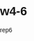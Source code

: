 # w4-6
rep6
<!DOCTYPE html>
<html lang="en">
<head>
<meta name="keywords" content="бизнес,план,начало."/>
<meta name="description" content="способы создать свой бизнес"/>
<meta name="author" lang="ru" content="км2211"/>
    <meta charset="UTF-8">
    <meta name="viewport" content="width=device-width, initial-scale=1.0">
    <title>RV2211</title>
    <style>
        body {
            font-family: Arial, sans-serif;
            margin: 0;
            padding: 0;
            box-sizing: border-box;
        }
        header {
            background-color: #b87208;
            color: #fff;
            padding: 20px;
            text-align: center;
        }
        nav {
            display: flex;
            justify-content: center;
            margin-top: 20px;
        }
        nav a {
            color: #fff;
            text-decoration: none;
            margin: 0 10px;
            font-weight: bold;
        }
        main {
            padding: 20px;
        }
        section {
            margin-bottom: 20px;
        }
        footer {
            background-color: #333;
            color: #fff;
            text-align: center;
            padding: 25px;
            position: fixed;
            bottom: 0;
            width: 100%;
        }
        IMG.deisplayd {
    display: block;
    margin-left: auto;
    margin-right: auto }


    </style>
</head>
<body>

<header>
    <h1>11|20</h1>
    <nav>
        <a href="#">Главная</a>
        <a href="#">О нас</a>
        <a href="#">Услуги</a>
        <a href="#">Контакты</a>
    </nav>
</header>

<main>
    <section>
        <article>
            <h2>Создание собственного бизнеса: пошаговое руководство</h2>
            <p>
                Начинать собственный бизнес - это захватывающее и сложное путешествие. Вот пошаговое руководство, которое поможет вам пройти через процесс:
                1. Выбор идеи
                Начните с идеи, которая вас вдохновляет и для которой, по вашему мнению, есть рыночный спрос. Исследуйте различные отрасли и найдите проблемы, которые вы можете решить или пробелы, которые вы можете заполнить.
                </p>
               <p>  2. Разработка бизнес-плана**
                Бизнес-план - это дорожная карта для вашего бизнеса. Он должен включать:
                 Резюме вашей бизнес-идеи
                Описание целевого рынка
                Анализ конкурентов
                Маркетинговый план
                 Финансовые прогнозы
                </p>
               <p> 3. Выбор структуры бизнеса**
                Выберите юридическую структуру для своего бизнеса, такую как индивидуальное предпринимательство, товарищество или корпорация. Каждая структура имеет свои преимущества и недостатки, поэтому выберите ту, которая лучше всего соответствует вашим потребностям.
                </p>
               <p> 4. Регистрация бизнеса** 
                Зарегистрируйте свой бизнес в соответствующих государственных органах. Это может включать получение разрешений, лицензий и свидетельств о регистрации.
                </p>5. Обеспечение финансирования**
                Определите, сколько денег вам нужно для запуска и ведения бизнеса. Рассмотрите такие варианты, как личные сбережения, кредиты для малого бизнеса или инвестиции.
                <p>6. Маркетинг и реклама**
                </p>Разработайте маркетинговый план, чтобы привлечь клиентов к вашему бизнесу. Используйте различные каналы, такие как социальные сети, поисковую оптимизацию и электронный маркетинг.
                <p>7. Операции и обслуживание клиентов**
                Установите четкие процессы для управления ежедневными операциями вашего бизнеса. Обеспечьте исключительное обслуживание клиентов, чтобы строить долгосрочные отношения.
                8. Финансовое управление**
                Отслеживайте свои финансы и следите за денежным потоком. Ведите точные записи и регулярно проводите финансовые проверки.
                9. Адаптация и рост**
                Рынок постоянно меняется, поэтому будьте готовы адаптироваться к новым тенденциям и потребностям клиентов. Изучайте возможности роста, такие как расширение продуктовой линейки или выход на новые рынки.
                10. Будьте настойчивы и не сдавайтесь**
                Создание успешного бизнеса требует времени и усилий. Будьте настойчивы и не сдавайтесь, даже когда сталкиваетесь с препятствиями. Верьте в себя и свой бизнес, и вы сможете преодолеть любые трудности.
        </p>
        <div>
        
        <img src="https://cdn1.flamp.ru/27d735a16db6c2c2fc92fe84feff4f25.jpg" width="540" height="450" class="deisplayd" > </div>
    </article>
    </section>
    <section>
        <article>
            
            
        </article>
    </section>
</main>
<footer>
    <p>2211</p>
</footer>

</body>
</html>

